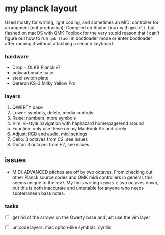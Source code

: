 # my planck layout

Used mostly for writing, light coding, and sometimes an MIDI controller for
arrangment (not production). Compiled on Alpine Linux with `qmk-cli`, but
flashed on macOS with QMK Toolbox for the very stupid reason that I can't figure
out how to run `qmk flash` in bootloader mode or enter bootloader after running
it without attaching a second keyboard.

### hardware
- Drop + OLKB Planck v7
- polycarbonate case
- steel switch plate
- Gateron KS-3 Milky Yellow Pro

### layers

1. QWERTY base
2. Lower: symbols, delete, media controls
3. Raise: numbers, more symbols
4. Vim: vi-style navigation with haphazard home/page/end around
5. Function: only use these on my MacBook Air and rarely
6. Adjust: RGB and audio, midi settings
7. Cello: 3 octaves from C2, see issues
8. Guitar: 3 octaves from E2, see issues

## issues 

- MIDI_ADVANCED pitches are off by two octaves. From checking out other Planck
  source codes and QMK midi controllers in general, this seems unique to the 
  rev7. My fix is writing `keymap.c` two octaves down, but this is both
  inaccurate and untenable for anyone who needs subterranean bass notes.

### tasks

- [ ] get rid of the arrows on the Qwerty base and just use the vim layer
- [ ] unicode layers: mac option-like symbols, cyrillic 

